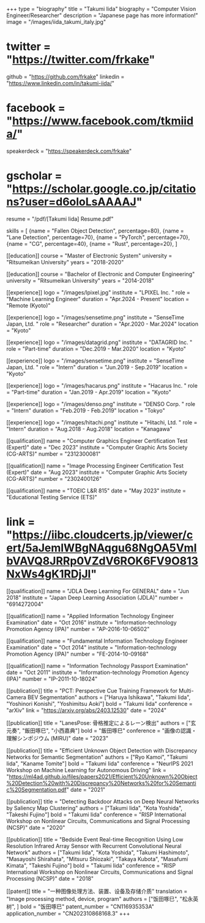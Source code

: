 +++
type = "biography"
title = "Takumi Iida"
biography = "Computer Vision Engineer/Researcher"
description = "Japanese page has more information!"
image = "/images/iida_takumi_italy.jpg"
# twitter = "https://twitter.com/frkake"
github = "https://github.com/frkake"
linkedin = "https://www.linkedin.com/in/takumi-iida/"
# facebook = "https://www.facebook.com/tkmiida/"
speakerdeck = "https://speakerdeck.com/frkake"
# gscholar = "https://scholar.google.co.jp/citations?user=d6oloLsAAAAJ"
resume = "/pdf/[Takumi Iida] Resume.pdf"

skills = [
    {name = "Fallen Object Detection", percentage=80},
    {name = "Lane Detection", percentage=70},
    {name = "PyTorch", percentage=70},
    {name = "CG", percentage=40},
    {name = "Rust", percentage=20},
]

[[education]]
course = "Master of Electronic System"
university = "Ritsumeikan University"
years = "2018-2020"

[[education]]
course = "Bachelor of Electronic and Computer Engineering"
university = "Ritsumeikan University"
years = "2014-2018"

[[experience]]
logo = "/images/lpixel.jpg"
institute = "LPIXEL Inc. "
role = "Machine Learning Engineer"
duration = "Apr.2024 - Present"
location = "Remote (Kyoto)"

[[experience]]
logo = "/images/sensetime.png"
institute = "SenseTime Japan, Ltd. "
role = "Researcher"
duration = "Apr.2020 - Mar.2024"
location = "Kyoto"

[[experience]]
logo = "/images/datagrid.png"
institute = "DATAGRID Inc. "
role = "Part-time"
duration = "Dec.2019 - Mar.2020"
location = "Kyoto"

[[experience]]
logo = "/images/sensetime.png"
institute = "SenseTime Japan, Ltd. "
role = "Intern"
duration = "Jun.2019 - Sep.2019"
location = "Kyoto"

[[experience]]
logo = "/images/hacarus.png"
institute = "Hacarus Inc. "
role = "Part-time"
duration = "Jan.2019 - Apr.2019"
location = "Kyoto"

[[experience]]
logo = "/images/denso.png"
institute = "DENSO Corp. "
role = "Intern"
duration = "Feb.2019 - Feb.2019"
location = "Tokyo"

[[experience]]
logo = "/images/hitachi.png"
institute = "Hitachi, Ltd. "
role = "Intern"
duration = "Aug.2018 - Aug.2018"
location = "Kanagawa"

[[qualification]]
name = "Computer Graphics Engineer Certification Test (Expert)"
date = "Dec 2023"
institute = "Computer Graphic Arts Society (CG-ARTS)"
number = "2312300081"

[[qualification]]
name = "Image Processing Engineer Certification Test (Expert)"
date = "Aug 2023"
institute = "Computer Graphic Arts Society (CG-ARTS)"
number = "2302400126"

[[qualification]]
name = "TOEIC L&R 815"
date = "May 2023"
institute = "Educational Testing Service (ETS)"
# link = "https://iibc.cloudcerts.jp/viewer/cert/5aJemlWBgNAqgu68NgOA5VmIbVAVQ8JRRp0VZdV6ROK6FV9O813NxWs4gK1RDjJl"

[[qualification]]
name = "JDLA Deep Learning For GENERAL"
date = "Jun 2018"
institute = "Japan Deep Learning Association (JDLA)"
number = "6914272004"

[[qualification]]
name = "Applied Information Technology Engineer Examination"
date = "Oct 2016"
institute = "Information-technology Promotion Agency (IPA)"
number = "AP-2016-10-06502"

[[qualification]]
name = "Fundamental Information Technology Engineer Examination"
date = "Oct 2014"
institute = "Information-technology Promotion Agency (IPA)"
number = "FE-2014-10-09168"

[[qualification]]
name = "Information Technology Passport Examination"
date = "Oct 2011"
institute = "Information-technology Promotion Agency (IPA)"
number = "IP-2011-10-18024"

[[publication]]
title = "PCT: Perspective Cue Training Framework for Multi-Camera BEV Segmentation"
authors = ["Haruya Ishikawa", "Takumi Iida", "Yoshinori Konishi", "Yoshimitsu Aoki"]
bold = "Takumi Iida"
conference = "arXiv"
link = "https://arxiv.org/abs/2403.12530"
date = "2024"

[[publication]]
title = "LanesPose: 骨格推定によるレーン検出"
authors = ["玄元奏", "飯田啄巳", "小西嘉典"]
bold = "飯田啄巳"
conference = "画像の認識・理解シンポジウム (MIRU)"
date = "2023"

[[publication]]
title = "Efficient Unknown Object Detection with Discrepancy Networks for Semantic Segmentation"
authors = ["Ryo Kamoi", "Takumi Iida", "Kaname Tomite"]
bold = "Takumi Iida"
conference = "NeurIPS 2021 Workshop on Machine Learning for Autonomous Driving"
link = "https://ml4ad.github.io/files/papers2021/Efficient%20Unknown%20Object%20Detection%20with%20Discrepancy%20Networks%20for%20Semantic%20Segmentation.pdf"
date = "2021"

[[publication]]
title = "Detecting Backdoor Attacks on Deep Neural Networks by Saliency Map Clustering"
authors = ["Takumi Iida", "Kota Yoshida", "Takeshi Fujino"]
bold = "Takumi Iida"
conference = "RISP International Workshop on Nonlinear Circuits, Communications and Signal Processing (NCSP)"
date = "2020"

[[publication]]
title = "Bedside Event Real-time Recognition Using Low Resolution Infrared Array Sensor with Recurrent Convolutional Neural Network"
authors = ["Takumi Iida", "Kota Yoshida", "Takumi Hashimoto", "Masayoshi Shirahata", "Mitsuru Shiozaki", "Takaya Kubota", "Masafumi Kimata", "Takeshi Fujino"]
bold = "Takumi Iida"
conference = "RISP International Workshop on Nonlinear Circuits, Communications and Signal Processing (NCSP)"
date = "2018"

[[patent]]
title = "一种图像处理方法、装置、设备及存储介质"
translation = "Image processing method, device, program"
authors = ["饭田啄巳", "松永英树", ]
bold = "饭田啄巳"
patent_number = "CN116935353A"
application_number = "CN202310868168.3"
+++

